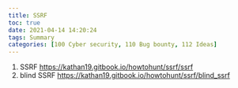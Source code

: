 ```yaml
---
title: SSRF
toc: true
date: 2021-04-14 14:20:24
tags: Summary
categories: [100 Cyber security, 110 Bug bounty, 112 Ideas]
---
```


1. SSRF https://kathan19.gitbook.io/howtohunt/ssrf/ssrf
1. blind SSRF https://kathan19.gitbook.io/howtohunt/ssrf/blind_ssrf
